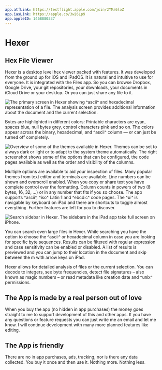 ```yaml
---
app.atfLink: https://testflight.apple.com/join/2YMa6loZ
app.iasLink: https://apple.co/3w26Lp9
app.appleID: 1468880337
---
```


# Hexer
## Hex File Viewer

Hexer is a desktop level hex viewer packed with features.
It was developed from the ground up for iOS and iPadOS.
It is natural and intuitive to use for everyone.
It is integrated with the Files app.
So you can browse Dropbox, Google Drive, your git repositories, your downloads, your documents in iCloud Drive or your desktop.
Or you can just share any file to it.

![The primary screen in Hexer showing ^ascii^ and hexadecimal representation of a file. The analysis screen provides additional information about the document and the current selection.](/apps/Hexer/main.png)

Bytes are highlighted in different colors:
Printable characters are cyan, spaces blue, null bytes grey, control characters pink and so on.
The colors appear across the binary, hexadecimal, and ^ascii^ column — or can just be turned off completely.

![Overview of some of the themes available in Hexer. Themes can be set to always dark or light or to adapt to the system theme automatically. The right screenshot shows some of the options that can be configured, the code pages available as well as the order and visibility of the columns.](/apps/Hexer/themes-and-options.png)

Multiple options are available to aid your inspection of files.
Many popular themes from text editor and terminals are available.
Line numbers can be shown and overscroll enabled.
When you copy or share text you have complete control over the formatting.
Column counts in powers of two (8 bytes, 16, 32, ...) or in any number that fits if you so choose.
The app supports ^ascii^, ^iso^ Latin 1 and ^ebcdic^ code pages.
The ^ui^ is navigable by keyboard on iPad and there are shortcuts to toggle almost everything.
Further features are left for you to discover.  

![Search sidebar in Hexer. The sidebars in the iPad app take full screen on iPhone.](/apps/Hexer/search.png)

You can search even large files in Hexer.
While searching you have the option to choose the ^ascii^ or hexadecimal column in case you are looking for specific byte sequences.
Results can be filtered with regular expression and case sensitivity can be enabled or disabled.
A list of results is previewed and you can jump to their location in the document and skip between the m with arrow keys on iPad.

Hexer allows for detailed analysis of files or the current selection.
You can decode to integers, see byte frequencies, detect file signatures – also known as magic numbers – or read metadata like creation date and ^unix^ permissions.

## The App is made by a real person out of love

When you buy the app (no hidden in app purchases) the money goes straight to me to support development of this and other apps.
If you have any questions or feature requests you can just write me an email and let me know.
I will continue development with many more planned features like editing.

## The App is friendly

There are no in app purchases, ads, tracking, nor is there any data collected.
You buy it once and then use it.
Nothing more.
Nothing less.
